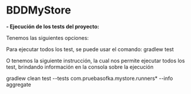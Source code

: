 # BDDMyStore

**- Ejecución de los tests del proyecto:**

Tenemos las siguientes opciones:

Para ejecutar todos los test, se puede usar el comando: gradlew test

O tenemos la siguiente instrucción, la cual nos permite ejecutar todos los test, brindando información en la consola sobre la ejecución

gradlew clean test --tests com.pruebasofka.mystore.runners* --info aggregate